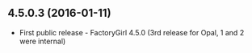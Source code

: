 ## 4.5.0.3 (2016-01-11)

*   First public release - FactoryGirl 4.5.0 (3rd release for Opal, 1 and 2 were internal)
